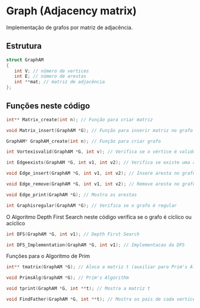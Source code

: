 # Graph (Adjacency matrix)
Implementação de grafos por matriz de adjacência.
## Estrutura
```c
struct GraphAM
{
   int V; // número de vertices
   int E; // número de arestas
   int **mat; // matriz de adjacência
};
```
## Funções neste código
```c
int** Matrix_create(int n); // Função para criar matriz
```
```c
void Matrix_insert(GraphAM *G); // Função para inserir matriz no grafo
```
```c
GraphAM* GraphAM_create(int n); // Função para criar grafo
```
```c
int Vortexisvalid(GraphAM *G, int v); // Verifica se o vértice é valido
```
```c
int Edgeexists(GraphAM *G, int v1, int v2); // Verifica se existe uma aresta entre v1 e v2
```
```c
void Edge_insert(GraphAM *G, int v1, int v2); // Insere aresta no grafo
```
```c
void Edge_remove(GraphAM *G, int v1, int v2); // Remove aresta no grafo
```
```c
void Edge_print(GraphAM *G); // Mostra as arestas
```
```c
int Graphisregular(GraphAM *G); // Verifica se o grafo é regular
```
O Algoritmo Depth First Search neste código verifica se o grafo é cíclico ou acíclico
```c
int DFS(GraphAM *G, int v1); // Depth First Search
```
```c
int DFS_Implementation(GraphAM *G, int v1); // Implementacao da DFS
```
Funções para o Algoritmo de Prim
```c
int** tmatrix(GraphAM *G); // Aloca a matriz t (auxiliar para Prim's Alg)
```
```c
void PrimsAlg(GraphAM *G); // Prim's Algorithm
```
```c
void tprint(GraphAM *G, int **t); // Mostra a matriz t
```
```c
void FindFather(GraphAM *G, int **t); // Mostra os pais de cada vertice da árvore do algoritmo de Prim
```
